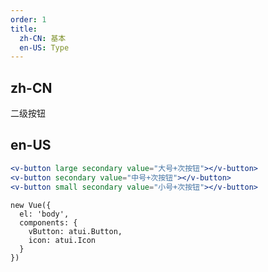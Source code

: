 ```yaml
---
order: 1
title:
  zh-CN: 基本
  en-US: Type
---
```


## zh-CN

二级按钮

## en-US


````jsx
<v-button large secondary value="大号+次按钮"></v-button>
<v-button secondary value="中号+次按钮"></v-button>
<v-button small secondary value="小号+次按钮"></v-button>
````

````vue-script
new Vue({
  el: 'body',
  components: {
    vButton: atui.Button,
    icon: atui.Icon
  }
})
````
